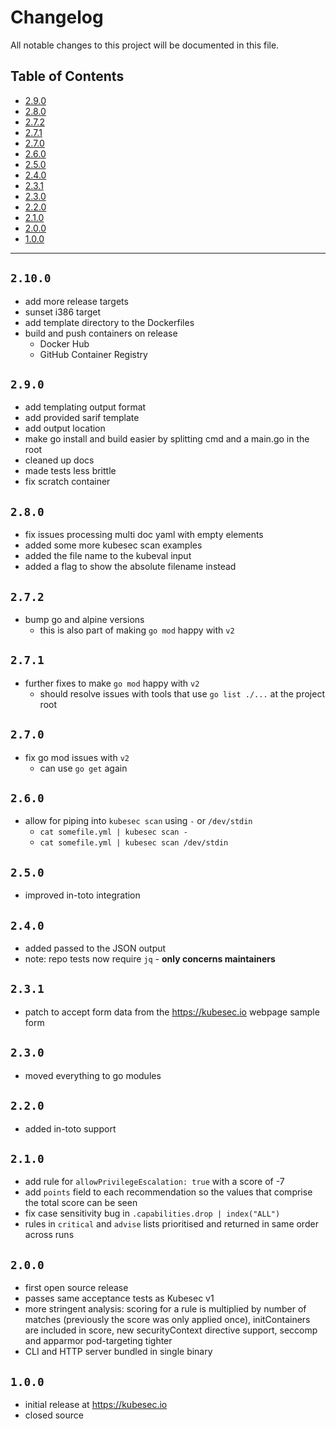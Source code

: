 # Changelog

All notable changes to this project will be documented in this file.

## Table of Contents

- [2.9.0](#290)
- [2.8.0](#280)
- [2.7.2](#272)
- [2.7.1](#271)
- [2.7.0](#270)
- [2.6.0](#260)
- [2.5.0](#250)
- [2.4.0](#240)
- [2.3.1](#231)
- [2.3.0](#230)
- [2.2.0](#220)
- [2.1.0](#210)
- [2.0.0](#200)
- [1.0.0](#100)

---

## `2.10.0`

- add more release targets
- sunset i386 target
- add template directory to the Dockerfiles
- build and push containers on release
  - Docker Hub
  - GitHub Container Registry

## `2.9.0`

- add templating output format
- add provided sarif template
- add output location
- make go install and build easier by splitting cmd and a main.go in the root
- cleaned up docs
- made tests less brittle
- fix scratch container

## `2.8.0`

- fix issues processing multi doc yaml with empty elements
- added some more kubesec scan examples
- added the file name to the kubeval input
- added a flag to show the absolute filename instead

## `2.7.2`

- bump go and alpine versions
  - this is also part of making `go mod` happy with `v2`

## `2.7.1`

- further fixes to make `go mod` happy with `v2`
  - should resolve issues with tools that use `go list ./...` at the project root

## `2.7.0`

- fix go mod issues with `v2`
  - can use `go get` again

## `2.6.0`

- allow for piping into `kubesec scan` using `-` or `/dev/stdin`
  - `cat somefile.yml | kubesec scan -`
  - `cat somefile.yml | kubesec scan /dev/stdin`

## `2.5.0`

- improved in-toto integration

## `2.4.0`

- added passed to the JSON output
- note: repo tests now require `jq` - **only concerns maintainers**

## `2.3.1`

- patch to accept form data from the <https://kubesec.io> webpage sample form

## `2.3.0`

- moved everything to go modules

## `2.2.0`

- added in-toto support

## `2.1.0`

- add rule for `allowPrivilegeEscalation: true` with a score of -7
- add `points` field to each recommendation so the values that comprise the total score can be seen
- fix case sensitivity bug in `.capabilities.drop | index("ALL")`
- rules in `critical` and `advise` lists prioritised and returned in same order across runs

## `2.0.0`

- first open source release
- passes same acceptance tests as Kubesec v1
- more stringent analysis: scoring for a rule is multiplied by number of matches (previously the score was only applied
  once), initContainers are included in score, new securityContext directive support, seccomp and apparmor pod-targeting
  tighter
- CLI and HTTP server bundled in single binary

## `1.0.0`

- initial release at <https://kubesec.io>
- closed source

